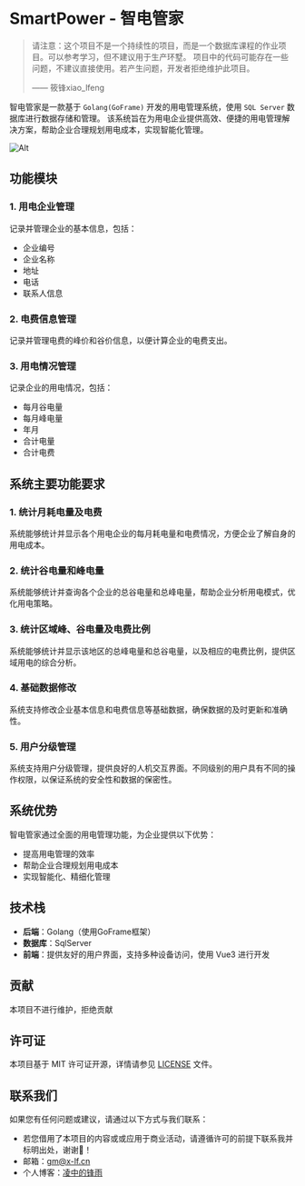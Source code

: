 # SmartPower - 智电管家

> 请注意：这个项目不是一个持续性的项目，而是一个数据库课程的作业项目。可以参考学习，但不建议用于生产环墅。
> 项目中的代码可能存在一些问题，不建议直接使用。若产生问题，开发者拒绝维护此项目。
> 
> —— 筱锋xiao_lfeng

智电管家是一款基于 `Golang(GoFrame)` 开发的用电管理系统，使用 `SQL Server` 数据库进行数据存储和管理。
该系统旨在为用电企业提供高效、便捷的用电管理解决方案，帮助企业合理规划用电成本，实现智能化管理。

![Alt](https://repobeats.axiom.co/api/embed/3aa7c589e1f6392ca653d14da6fff0fb028e4179.svg "Repobeats analytics image")

## 功能模块

### 1. 用电企业管理

记录并管理企业的基本信息，包括：
- 企业编号
- 企业名称
- 地址
- 电话
- 联系人信息

### 2. 电费信息管理

记录并管理电费的峰价和谷价信息，以便计算企业的电费支出。

### 3. 用电情况管理

记录企业的用电情况，包括：
- 每月谷电量
- 每月峰电量
- 年月
- 合计电量
- 合计电费

## 系统主要功能要求

### 1. 统计月耗电量及电费

系统能够统计并显示各个用电企业的每月耗电量和电费情况，方便企业了解自身的用电成本。

### 2. 统计谷电量和峰电量

系统能够统计并查询各个企业的总谷电量和总峰电量，帮助企业分析用电模式，优化用电策略。

### 3. 统计区域峰、谷电量及电费比例

系统能够统计并显示该地区的总峰电量和总谷电量，以及相应的电费比例，提供区域用电的综合分析。

### 4. 基础数据修改

系统支持修改企业基本信息和电费信息等基础数据，确保数据的及时更新和准确性。

### 5. 用户分级管理

系统支持用户分级管理，提供良好的人机交互界面。不同级别的用户具有不同的操作权限，以保证系统的安全性和数据的保密性。

## 系统优势

智电管家通过全面的用电管理功能，为企业提供以下优势：
- 提高用电管理的效率
- 帮助企业合理规划用电成本
- 实现智能化、精细化管理

## 技术栈

- **后端**：Golang（使用GoFrame框架）
- **数据库**：SqlServer
- **前端**：提供友好的用户界面，支持多种设备访问，使用 Vue3 进行开发

## 贡献

本项目不进行维护，拒绝贡献

## 许可证

本项目基于 MIT 许可证开源，详情请参见 [LICENSE](LICENSE) 文件。

## 联系我们

如果您有任何问题或建议，请通过以下方式与我们联系：

- 若您借用了本项目的内容或或应用于商业活动，请遵循许可的前提下联系我并标明出处，谢谢🙏！
- 邮箱：gm@x-lf.cn
- 个人博客：[凌中的锋雨](https://blog.x-lf.cn)